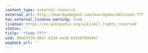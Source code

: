 ```yaml
---
content_type: external-resource
external_url: http://boardgamegeek.com/boardgame/443/code-777
has_external_license_warning: true
license: https://en.wikipedia.org/wiki/All_rights_reserved
status: ''
title: '*Code 777*'
uid: 90ab3726-d8af-4218-aa2d-b181679de8b7
wayback_url: ''
---
```

